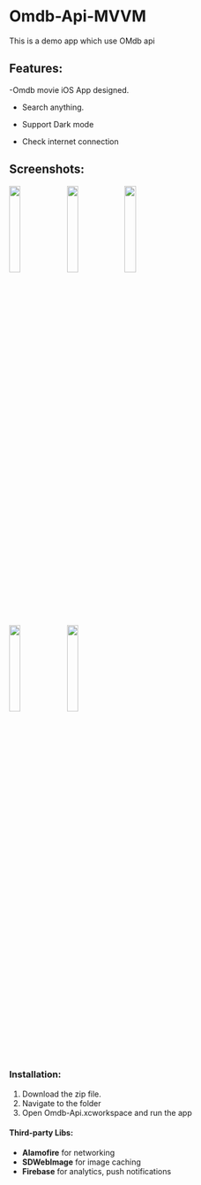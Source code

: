 # Omdb-Api-MVVM
This is a demo app which use OMdb api

## Features:
 -Omdb movie iOS App designed.
 
- Search anything.

- Support Dark mode 

- Check internet connection





## Screenshots:

<img src="https://user-images.githubusercontent.com/42085883/199527010-9fefcf0c-d989-4501-a8ee-5f451a0948c1.PNG" width=20% height=20%>    <img src="https://user-images.githubusercontent.com/42085883/199527123-d0e12b13-199b-4554-b5c1-7de0e8e2eb04.PNG" width=20% height=20%>    <img src="https://user-images.githubusercontent.com/42085883/199527322-aebc2aa7-766f-48b8-b70a-9ef15babaa02.PNG" width=20% height=20%>

<img src="https://user-images.githubusercontent.com/42085883/199527595-f534d0a1-d56b-48e9-b5ca-d1c4a5ea7ff2.PNG" width=20% height=20%>    <img src="https://user-images.githubusercontent.com/42085883/199527761-6c89b9c5-bf8b-4eec-a671-381d83b15f51.PNG" width=20% height=20%>   

### Installation:

1. Download the zip file.
2. Navigate to the folder
3. Open Omdb-Api.xcworkspace and run the app

#### Third-party Libs:

- **Alamofire** for networking
- **SDWebImage** for image caching
- **Firebase** for analytics, push notifications

